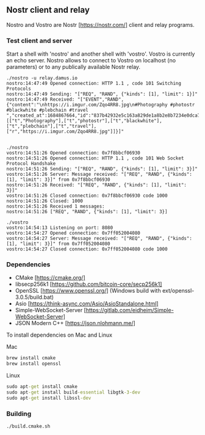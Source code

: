 ## Nostr client and relay

Nostro and Vostro are Nostr [https://nostr.com/]  client and relay programs. 

### Test client and server

Start a shell with 'nostro' and another shell with 'vostro'. Vostro is currently an echo server. Nostro allows to connect to Vostro on localhost (no parameters) or to any publically available Nostr relay. 


```
./nostro -u relay.damus.io
nostro:14:47:49 Opened connection: HTTP 1.1 , code 101 Switching Protocols
nostro:14:47:49 Sending: "["REQ", "RAND", {"kinds": [1], "limit": 1}]"
nostro:14:47:49 Received: "["EVENT","RAND",{"content":"\nhttps://i.imgur.com/Zqo4RR8.jpg\n#Photography #photostr #blackwhite #plebchain #travel ","created_at":1684867664,"id":"837b42932e5c163a829de1a8b2e8b7234e0dca78b13a0bbeccd03b055fb6e2ef","kind":1,"pubkey":"f96c3d76497074c4c83a7b3823380e77dc73d5a9494fd2e053e4a1453e17824b","sig":"a3b1a74d9d6adc50451c513b30082cbbbef969bd08a9b65e972dc5daf15e9b869f56e39ce11477fe16ad8e4ab5666439be2e8abdd4ef73d58d87c424114bb63e","tags":[["t","Photography"],["t","photostr"],["t","blackwhite"],["t","plebchain"],["t","travel"],["r","https://i.imgur.com/Zqo4RR8.jpg"]]}]"


```

```
./nostro
vostro:14:51:26 Opened connection: 0x7f8bbcf06930
nostro:14:51:26 Opened connection: HTTP 1.1 , code 101 Web Socket Protocol Handshake
nostro:14:51:26 Sending: "["REQ", "RAND", {"kinds": [1], "limit": 3}]"
vostro:14:51:26 Server: Message received: "["REQ", "RAND", {"kinds": [1], "limit": 3}]" from 0x7f8bbcf06930
nostro:14:51:26 Received: "["REQ", "RAND", {"kinds": [1], "limit": 3}]"
vostro:14:51:26 Closed connection: 0x7f8bbcf06930 code 1000
nostro:14:51:26 Closed: 1000
nostro:14:51:26 Received 1 messages: 
nostro:14:51:26 ["REQ", "RAND", {"kinds": [1], "limit": 3}]

```

```
./vostro
vostro:14:54:13 Listening on port: 8080
vostro:14:54:27 Opened connection: 0x7ff052004080
vostro:14:54:27 Server: Message received: "["REQ", "RAND", {"kinds": [1], "limit": 3}]" from 0x7ff052004080
vostro:14:54:27 Closed connection: 0x7ff052004080 code 1000
```

### Dependencies

- CMake [https://cmake.org/]
- libsecp256k1 [https://github.com/bitcoin-core/secp256k1]
- OpenSSL [https://www.openssl.org/] (Windows build with ext/openssl-3.0.5/build.bat)
- Asio [https://think-async.com/Asio/AsioStandalone.html] 
- Simple-WebSocket-Server [https://gitlab.com/eidheim/Simple-WebSocket-Server] 
- JSON Modern C++ [https://json.nlohmann.me/] 

To install dependencies on Mac and Linux

Mac

``` cmd 
brew install cmake
brew install openssl
```

Linux

``` cmd 
sudo apt-get install cmake
sudo apt-get install build-essential libgtk-3-dev 
sudo apt-get install libssl-dev 
```

### Building

``` cmd
./build.cmake.sh
```
